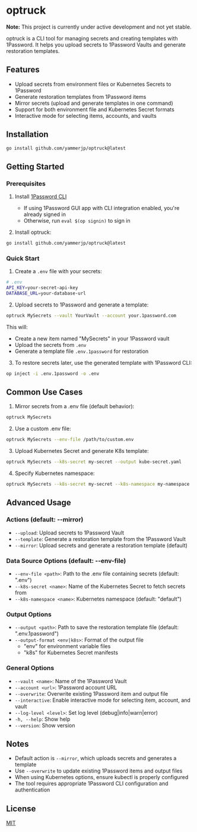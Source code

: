 # optruck

**Note:** This project is currently under active development and not yet stable.

optruck is a CLI tool for managing secrets and creating templates with 1Password. It helps you upload secrets to 1Password Vaults and generate restoration templates.

## Features

- Upload secrets from environment files or Kubernetes Secrets to 1Password
- Generate restoration templates from 1Password items
- Mirror secrets (upload and generate templates in one command)
- Support for both environment file and Kubernetes Secret formats
- Interactive mode for selecting items, accounts, and vaults

## Installation

```bash
go install github.com/yammerjp/optruck@latest
```

## Getting Started

### Prerequisites

1. Install [1Password CLI](https://1password.com/downloads/command-line/)
   - If using 1Password GUI app with CLI integration enabled, you're already signed in
   - Otherwise, run `eval $(op signin)` to sign in

2. Install optruck:
```bash
go install github.com/yammerjp/optruck@latest
```

### Quick Start

1. Create a `.env` file with your secrets:
```bash
# .env
API_KEY=your-secret-api-key
DATABASE_URL=your-database-url
```

2. Upload secrets to 1Password and generate a template:
```bash
optruck MySecrets --vault YourVault --account your.1password.com
```

This will:
- Create a new item named "MySecrets" in your 1Password vault
- Upload the secrets from `.env`
- Generate a template file `.env.1password` for restoration

3. To restore secrets later, use the generated template with 1Password CLI:
```bash
op inject -i .env.1password -o .env
```

## Common Use Cases

1. Mirror secrets from a .env file (default behavior):
```bash
optruck MySecrets
```

2. Use a custom .env file:
```bash
optruck MySecrets --env-file /path/to/custom.env
```

3. Upload Kubernetes Secret and generate K8s template:
```bash
optruck MySecrets --k8s-secret my-secret --output kube-secret.yaml
```

4. Specify Kubernetes namespace:
```bash
optruck MySecrets --k8s-secret my-secret --k8s-namespace my-namespace
```

## Advanced Usage

### Actions (default: --mirror)

- `--upload`: Upload secrets to 1Password Vault
- `--template`: Generate a restoration template from the 1Password Vault
- `--mirror`: Upload secrets and generate a restoration template (default)

### Data Source Options (default: --env-file)

- `--env-file <path>`: Path to the .env file containing secrets (default: ".env")
- `--k8s-secret <name>`: Name of the Kubernetes Secret to fetch secrets from
- `--k8s-namespace <name>`: Kubernetes namespace (default: "default")

### Output Options

- `--output <path>`: Path to save the restoration template file (default: ".env.1password")
- `--output-format <env|k8s>`: Format of the output file
  - "env" for environment variable files
  - "k8s" for Kubernetes Secret manifests

### General Options

- `--vault <name>`: Name of the 1Password Vault
- `--account <url>`: 1Password account URL
- `--overwrite`: Overwrite existing 1Password item and output file
- `--interactive`: Enable interactive mode for selecting item, account, and vault
- `--log-level <level>`: Set log level (debug|info|warn|error)
- `-h, --help`: Show help
- `--version`: Show version

## Notes

- Default action is `--mirror`, which uploads secrets and generates a template
- Use `--overwrite` to update existing 1Password items and output files
- When using Kubernetes options, ensure kubectl is properly configured
- The tool requires appropriate 1Password CLI configuration and authentication

## License

[MIT](LICENSE)
